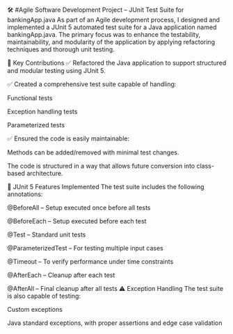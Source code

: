 🛠️ #Agile Software Development Project – JUnit Test Suite for bankingApp.java
As part of an Agile development process, I designed and implemented a JUnit 5 automated test suite for a Java application named bankingApp.java. The primary focus was to enhance the testability, maintainability, and modularity of the application by applying refactoring techniques and thorough unit testing.

📌 Key Contributions
✅ Refactored the Java application to support structured and modular testing using JUnit 5.

✅ Created a comprehensive test suite capable of handling:

Functional tests

Exception handling tests

Parameterized tests

✅ Ensured the code is easily maintainable:

Methods can be added/removed with minimal test changes.

The code is structured in a way that allows future conversion into class-based architecture.

🧪 JUnit 5 Features Implemented
The test suite includes the following annotations:

@BeforeAll – Setup executed once before all tests

@BeforeEach – Setup executed before each test

@Test – Standard unit tests

@ParameterizedTest – For testing multiple input cases

@Timeout – To verify performance under time constraints

@AfterEach – Cleanup after each test

@AfterAll – Final cleanup after all tests
⚠️ Exception Handling
The test suite is also capable of testing:

Custom exceptions

Java standard exceptions, with proper assertions and edge case validation

